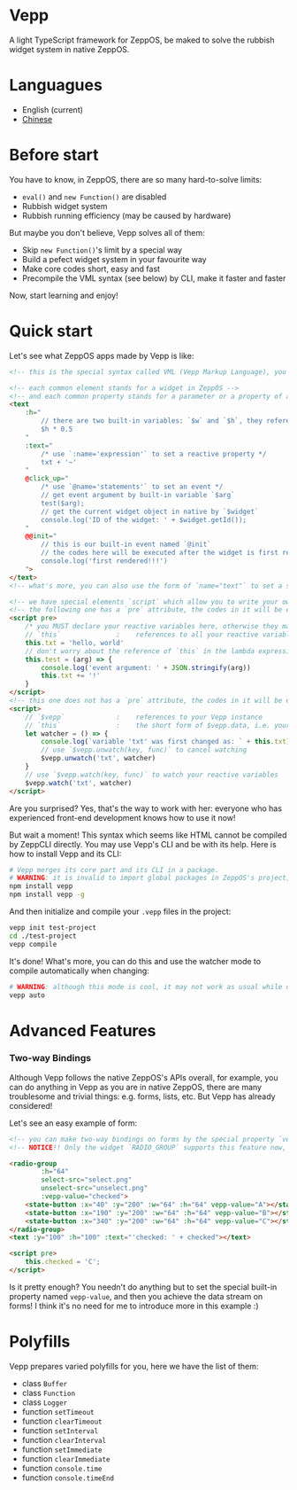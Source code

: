 # Vepp

A light TypeScript framework for ZeppOS, be maked to solve the rubbish widget system in native ZeppOS.

# Languagues

- English (current)
- [Chinese](https://github.com/jwhgzs/vepp/blob/master/README.chinese.md)

# Before start

You have to know, in ZeppOS, there are so many hard-to-solve limits:

- `eval()` and `new Function()` are disabled
- Rubbish widget system
- Rubbish running efficiency (may be caused by hardware)

But maybe you don't believe, Vepp solves all of them:

- Skip `new Function()`'s limit by a special way
- Build a pefect widget system in your favourite way
- Make core codes short, easy and fast
- Precompile the VML syntax (see below) by CLI, make it faster and faster

Now, start learning and enjoy!

# Quick start

Let's see what ZeppOS apps made by Vepp is like:

```html
<!-- this is the special syntax called VML (Vepp Markup Language), you can use it in `.vepp` suffixed files -->

<!-- each common element stands for a widget in ZeppOS -->
<!-- and each common property stands for a parameter or a property of a widget in ZeppOS -->
<text
    :h="
        // there are two built-in variables: `$w` and `$h`, they reference to device's width and height
        $h * 0.5
    "
    :text="
        /* use `:name='expression'` to set a reactive property */
        txt + '~'
    "
    @click_up="
        /* use `@name='statements'` to set an event */
        // get event argument by built-in variable `$arg`
        test($arg);
        // get the current widget object in native by `$widget`
        console.log('ID of the widget: ' + $widget.getId());
    "
    @@init="
        // this is our built-in event named `@init`
        // the codes here will be executed after the widget is first rendered
        console.log('first rendered!!!')
    ">
</text>
<!-- what's more, you can also use the form of `name="text"` to set a static and stringify property easily -->

<!-- we have special elements `script` which allow you to write your own JS -->
<!-- the following one has a `pre` attribute, the codes in it will be executed BEFORE Vepp's instance is initialized -->
<script pre>
    /* you MUST declare your reactive variables here, otherwise they may cause crash when they are not declared or initialized but are used before the first render */
    // `this`              :    references to all your reactive variables
    this.txt = 'hello, world'
    // don't worry about the reference of `this` in the lambda expression, Vepp solves it for you!
    this.test = (arg) => {
        console.log('event argument: ' + JSON.stringify(arg))
        this.txt += '!'
    }
</script>
<!-- this one does not has a `pre` attribute, the codes in it will be executed AFTER Vepp's instance is initialized i.e. AFTER the first render -->
<script>
    // `$vepp`             :    references to your Vepp instance
    // `this`              :    the short form of $vepp.data, i.e. your reactive variables
    let watcher = () => {
        console.log(`variable 'txt' was first changed as: ` + this.txt)
    	// use `$vepp.unwatch(key, func)` to cancel watching
        $vepp.unwatch('txt', watcher)
    }
    // use `$vepp.watch(key, func)` to watch your reactive variables
    $vepp.watch('txt', watcher)
</script>
```

Are you surprised? Yes, that's the way to work with her: everyone who has experienced front-end development knows how to use it now!

But wait a moment! This syntax which seems like HTML cannot be compiled by ZeppCLI directly. You may use Vepp's CLI and be with its help. Here is how to install Vepp and its CLI:

```bash
# Vepp merges its core part and its CLI in a package.
# WARNING: it is invalid to import global packages in ZeppOS's project, so you MUST do like this:
npm install vepp
npm install vepp -g
```

And then initialize and compile your `.vepp` files in the project:

```bash
vepp init test-project
cd ./test-project
vepp compile
```

It's done! What's more, you can do this and use the watcher mode to compile automatically when changing:

```bash
# WARNING: although this mode is cool, it may not work as usual while other file watchers are working (like ZeppCLI)
vepp auto
```

# Advanced Features

### Two-way Bindings

Although Vepp follows the native ZeppOS's APIs overall, for example, you can do anything in Vepp as you are in native ZeppOS, there are many troublesome and trivial things: e.g. forms, lists, etc. But Vepp has already considered!

Let's see an easy example of form:

```html
<!-- you can make two-way bindings on forms by the special property `vepp-value` -->
<!-- NOTICE!! Only the widget `RADIO_GROUP` supports this feature now, wait for a while as I'm hard developing! -->

<radio-group
        :h="64"
        select-src="select.png"
        unselect-src="unselect.png"
        :vepp-value="checked">
    <state-button :x="40" :y="200" :w="64" :h="64" vepp-value="A"></state-button>
    <state-button :x="190" :y="200" :w="64" :h="64" vepp-value="B"></state-button>
    <state-button :x="340" :y="200" :w="64" :h="64" vepp-value="C"></state-button>
</radio-group>
<text :y="100" :h="100" :text="'checked: ' + checked"></text>

<script pre>
    this.checked = 'C';
</script>
```

Is it pretty enough? You needn't do anything but to set the special built-in property named `vepp-value`, and then you achieve the data stream on forms! I think it's no need for me to introduce more in this example :)

# Polyfills

Vepp prepares varied polyfills for you, here we have the list of them:

- class `Buffer`
- class `Function`
- class `Logger`
- function `setTimeout`
- function `clearTimeout`
- function `setInterval`
- function `clearInterval`
- function `setImmediate`
- function `clearImmediate`
- function `console.time`
- function `console.timeEnd`